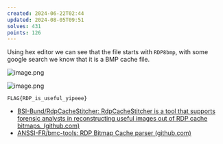 ```yaml
---
created: 2024-06-22T02:44
updated: 2024-08-05T09:51
solves: 431
points: 126
---
```


Using hex editor we can see that the file starts with `RDP8bmp`, with some google search we know that it is a BMP cache file.

![image.png](https://res.cloudinary.com/kumonochisanaka/image/upload/v1719038693/2024/06/9280f42ea811742502668c4423126539.png)

![image.png](https://res.cloudinary.com/kumonochisanaka/image/upload/v1719038670/2024/06/a9b5549538e9b93a3ef5cc56b831b4bd.png)

```flag
FLAG{RDP_is_useful_yipeee}
```

- [BSI-Bund/RdpCacheStitcher: RdpCacheStitcher is a tool that supports forensic analysts in reconstructing useful images out of RDP cache bitmaps. (github.com)](https://github.com/BSI-Bund/RdpCacheStitcher)
- [ANSSI-FR/bmc-tools: RDP Bitmap Cache parser (github.com)](https://github.com/ANSSI-FR/bmc-tools)
